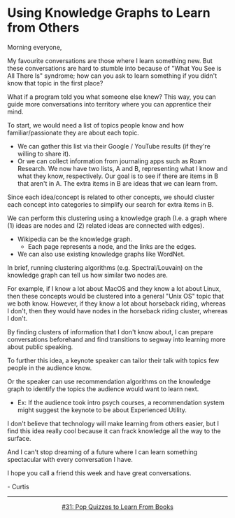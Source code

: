 # Using Knowledge Graphs to Learn from Others
Morning everyone,

My favourite conversations are those where I learn something new. But these conversations are hard to stumble into because of "What You See is All There Is" syndrome; how can you ask to learn something if you didn't know that topic in the first place?

What if a program told you what someone else knew? This way, you can guide more conversations into territory where you can apprentice their mind.

To start, we would need a list of topics people know and how familiar/passionate they are about each topic.

- We can gather this list via their Google / YouTube results (if they're willing to share it).
- Or we can collect information from journaling apps such as Roam Research.
We now have two lists, A and B, representing what I know and what they know, respectively. Our goal is to see if there are items in B that aren't in A. The extra items in B are ideas that we can learn from.

Since each idea/concept is related to other concepts, we should cluster each concept into categories to simplify our search for extra items in B.

We can perform this clustering using a knowledge graph (I.e. a graph where (1) ideas are nodes and (2) related ideas are connected with edges).
- Wikipedia can be the knowledge graph.
    - Each page represents a node, and the links are the edges.
- We can also use existing knowledge graphs like WordNet.

In brief, running clustering algorithms (e.g. Spectral/Louvain) on the knowledge graph can tell us how similar two nodes are.

For example, if I know a lot about MacOS and they know a lot about Linux, then these concepts would be clustered into a general "Unix OS" topic that we both know. However, if they know a lot about horseback riding, whereas I don't, then they would have nodes in the horseback riding cluster, whereas I don't.

By finding clusters of information that I don't know about, I can prepare conversations beforehand and find transitions to segway into learning more about public speaking.

To further this idea, a keynote speaker can tailor their talk with topics few people in the audience know.

Or the speaker can use recommendation algorithms on the knowledge graph to identify the topics the audience would want to learn next.
- Ex: If the audience took intro psych courses, a recommendation system might suggest the keynote to be about Experienced Utility.

I don't believe that technology will make learning from others easier, but I find this idea really cool because it can frack knowledge all the way to the surface.

And I can't stop dreaming of a future where I can learn something spectacular with every conversation I have.

I hope you call a friend this week and have great conversations.

\- Curtis

<!--START OF FOOTER-->
<hr style="margin-top:9px;height:1px;border: 0;background-image: linear-gradient(to right, rgba(0, 0, 0, 0.0), rgba(0, 0, 0, 0.5),rgba(0, 0, 0, 0.0));">
<!--START OF ISSUE NAVIGATION LINKS-->
<p align="center"><a href='031_pop_quizes_to_learn_from_books.md'>#31: Pop Quizzes to Learn From Books</a></p>
<!--START OF ISSUE NAVIGATION LINKS-->
<!--END OF FOOTER-->
